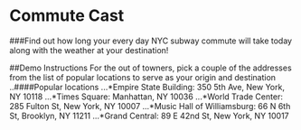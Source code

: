 # Commute Cast
###Find out how long your every day NYC subway commute will take today along with the weather at your destination!

##Demo Instructions
For the out of towners, pick a couple of the addresses from the list of popular locations to serve as your origin and destination
..####Popular locations
...*Empire State Building: 350 5th Ave, New York, NY 10118
...*Times Square: Manhattan, NY 10036
...*World Trade Center: 285 Fulton St, New York, NY 10007
...*Music Hall of Williamsburg: 66 N 6th St, Brooklyn, NY 11211
...*Grand Central: 89 E 42nd St, New York, NY 10017
